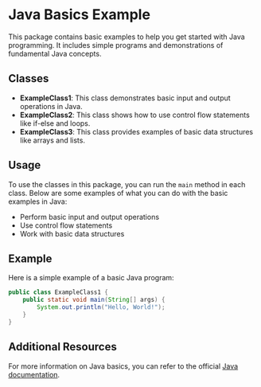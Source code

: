 # Java Basics Example

This package contains basic examples to help you get started with Java programming. It includes simple programs and demonstrations of fundamental Java concepts.

## Classes

- **ExampleClass1**: This class demonstrates basic input and output operations in Java.
- **ExampleClass2**: This class shows how to use control flow statements like if-else and loops.
- **ExampleClass3**: This class provides examples of basic data structures like arrays and lists.

## Usage

To use the classes in this package, you can run the `main` method in each class. Below are some examples of what you can do with the basic examples in Java:

- Perform basic input and output operations
- Use control flow statements
- Work with basic data structures

## Example

Here is a simple example of a basic Java program:

```java
public class ExampleClass1 {
    public static void main(String[] args) {
        System.out.println("Hello, World!");
    }
}
```

## Additional Resources

For more information on Java basics, you can refer to the official [Java documentation](https://docs.oracle.com/javase/tutorial/java/nutsandbolts/index.html).
```
